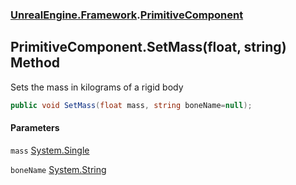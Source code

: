 ### [UnrealEngine.Framework](./UnrealEngine-Framework.md 'UnrealEngine.Framework').[PrimitiveComponent](./PrimitiveComponent.md 'UnrealEngine.Framework.PrimitiveComponent')
## PrimitiveComponent.SetMass(float, string) Method
Sets the mass in kilograms of a rigid body  
```csharp
public void SetMass(float mass, string boneName=null);
```
#### Parameters
<a name='UnrealEngine-Framework-PrimitiveComponent-SetMass(float_string)-mass'></a>
`mass` [System.Single](https://docs.microsoft.com/en-us/dotnet/api/System.Single 'System.Single')  
  
<a name='UnrealEngine-Framework-PrimitiveComponent-SetMass(float_string)-boneName'></a>
`boneName` [System.String](https://docs.microsoft.com/en-us/dotnet/api/System.String 'System.String')  
  
